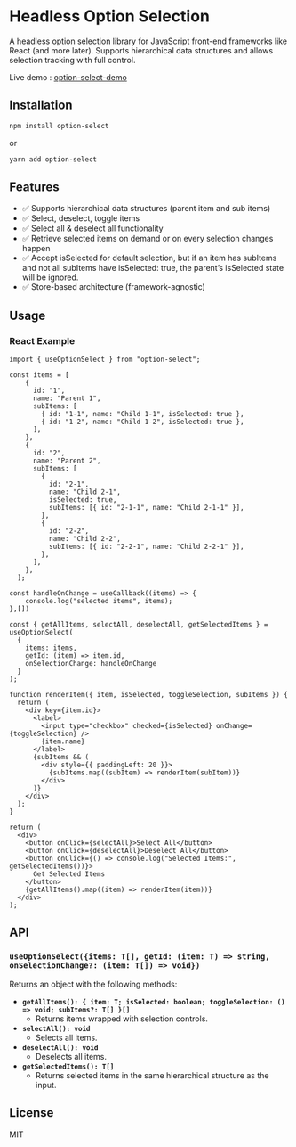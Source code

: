 # Headless Option Selection

A headless option selection library for JavaScript front-end frameworks like React (and more later). Supports hierarchical data structures and allows selection tracking with full control.

Live demo :  [option-select-demo](https://stackblitz.com/edit/sb1-mtgegjcy?file=src%2FApp.tsx)

## Installation

```sh
npm install option-select
```

or

```sh
yarn add option-select
```

## Features

- ✅ Supports hierarchical data structures (parent item and  sub items)
- ✅ Select, deselect, toggle items
- ✅ Select all & deselect all functionality
- ✅ Retrieve selected items on demand or on every selection changes happen
- ✅ Accept isSelected for default selection, but if an item has subItems and not all subItems have isSelected: true, the parent’s isSelected state will be ignored.
- ✅ Store-based architecture (framework-agnostic)

## Usage

### React Example

```tsx
import { useOptionSelect } from "option-select";

const items = [
    {
      id: "1",
      name: "Parent 1",
      subItems: [
        { id: "1-1", name: "Child 1-1", isSelected: true },
        { id: "1-2", name: "Child 1-2", isSelected: true },
      ],
    },
    {
      id: "2",
      name: "Parent 2",
      subItems: [
        {
          id: "2-1",
          name: "Child 2-1",
          isSelected: true,
          subItems: [{ id: "2-1-1", name: "Child 2-1-1" }],
        },
        {
          id: "2-2",
          name: "Child 2-2",
          subItems: [{ id: "2-2-1", name: "Child 2-2-1" }],
        },
      ],
    },
  ];

const handleOnChange = useCallback((items) => {
    console.log("selected items", items);
},[])

const { getAllItems, selectAll, deselectAll, getSelectedItems } = useOptionSelect(
  {
    items: items,
    getId: (item) => item.id,
    onSelectionChange: handleOnChange
  }
);

function renderItem({ item, isSelected, toggleSelection, subItems }) {
  return (
    <div key={item.id}>
      <label>
        <input type="checkbox" checked={isSelected} onChange={toggleSelection} />
        {item.name}
      </label>
      {subItems && (
        <div style={{ paddingLeft: 20 }}>
          {subItems.map((subItem) => renderItem(subItem))}
        </div>
      )}
    </div>
  );
}

return (
  <div>
    <button onClick={selectAll}>Select All</button>
    <button onClick={deselectAll}>Deselect All</button>
    <button onClick={() => console.log("Selected Items:", getSelectedItems())}>
      Get Selected Items
    </button>
    {getAllItems().map((item) => renderItem(item))}
  </div>
);
```

## API

### `useOptionSelect({items: T[], getId: (item: T) => string, onSelectionChange?: (item: T[]) => void})`

Returns an object with the following methods:

- **`getAllItems(): { item: T; isSelected: boolean; toggleSelection: () => void; subItems?: T[] }[]`**
  - Returns items wrapped with selection controls.
- **`selectAll(): void`**
  - Selects all items.
- **`deselectAll(): void`**
  - Deselects all items.
- **`getSelectedItems(): T[]`**
  - Returns selected items in the same hierarchical structure as the input.

## License

MIT

